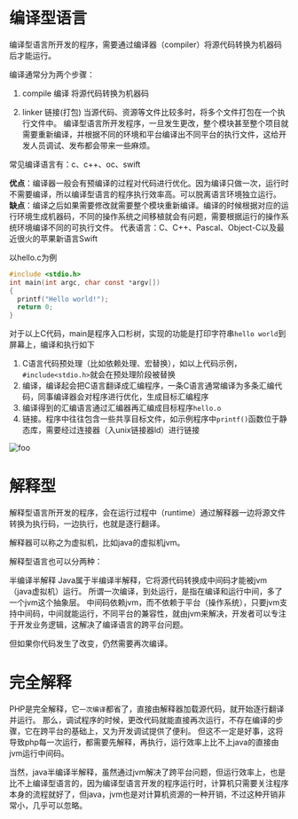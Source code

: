 # 编译型语言

编译型语言所开发的程序，需要通过编译器（compiler）将源代码转换为机器码后才能运行。

编译通常分为两个步骤：

1. compile 编译
将源代码转换为机器码

2. linker 链接(打包)
当源代码、资源等文件比较多时，将多个文件打包在一个执行文件中。
编译型语言所开发程序，一旦发生更改，整个模块甚至整个项目就需要重新编译，并根据不同的环境和平台编译出不同平台的执行文件，这给开发人员调试、发布都会带来一些麻烦。

常见编译语言有：c、c++、oc、swift

**优点**：编译器一般会有预编译的过程对代码进行优化。因为编译只做一次，运行时不需要编译，所以编译型语言的程序执行效率高。可以脱离语言环境独立运行。
**缺点**：编译之后如果需要修改就需要整个模块重新编译。编译的时候根据对应的运行环境生成机器码，不同的操作系统之间移植就会有问题，需要根据运行的操作系统环境编译不同的可执行文件。
代表语言：C、C++、Pascal、Object-C以及最近很火的苹果新语言Swift


以hello.c为例

```c
#include <stdio.h>
int main(int argc, char const *argv[])
{
  printf("Hello world!");
  return 0;
}
```
对于以上C代码，main是程序入口杉树，实现的功能是打印字符串`hello world`到屏幕上，编译和执行如下

1. C语言代码预处理（比如依赖处理、宏替换），如以上代码示例，`#include<stdio.h>`就会在预处理阶段被替换
2. 编译，编译起会把C语言翻译成汇编程序，一条C语言通常编译为多条汇编代码，同事编译器会对程序进行优化，生成目标汇编程序
3. 编译得到的汇编语言通过汇编器再汇编成目标程序`hello.o`
4. 链接。程序中往往包含一些共享目标文件，如示例程序中`printf()`函数位于静态库，需要经过连接器（入unix链接器ld）进行链接

<img :src="$withBase('/program/compile/basis-01.png')" alt="foo">


# 解释型
解释型语言所开发的程序，会在运行过程中（runtime）通过解释器一边将源文件转换为执行码，一边执行，也就是逐行翻译。

解释器可以称之为虚拟机，比如java的虚拟机jvm。

解释型语言也可以分两种：

半编译半解释
Java属于半编译半解释，它将源代码转换成中间码才能被jvm（java虚拟机）运行。
所谓一次编译，到处运行，是指在编译和运行中间，多了一个jvm这个抽象层。
中间码依赖jvm，而不依赖于平台（操作系统），只要jvm支持中间码，中间就能运行，不同平台的兼容性，就由jvm来解决，开发者可以专注于开发业务逻辑，这解决了编译语言的跨平台问题。

但如果你代码发生了改变，仍然需要再次编译。


# 完全解释
PHP是完全解释，它`一次编译`都省了，直接由解释器加载源代码，就开始逐行翻译并运行。
那么，调试程序的时候，更改代码就能直接再次运行，不存在编译的步骤，它在跨平台的基础上，又为开发调试提供了便利。
但这不一定是好事，这将导致php每一次运行，都需要先解释，再执行，运行效率上比不上java的直接由jvm运行中间码。

当然，java半编译半解释，虽然通过jvm解决了跨平台问题，但运行效率上，也是比不上编译型语言的，因为编译型语言开发的程序运行时，计算机只需要关注程序本身的流程就好了，但java，jvm也是对计算机资源的一种开销，不过这种开销非常小，几乎可以忽略。

